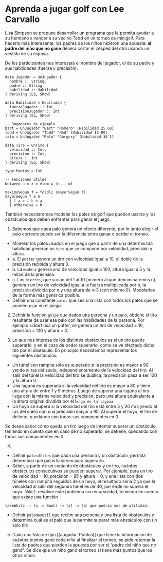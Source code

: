 # Aprenda a jugar golf con Lee Carvallo
Lisa Simpson se propuso desarrollar un programa que le permita ayudar a su hermano a vencer a su vecino Todd en un torneo de minigolf. Para hacerlo más interesante, los padres de los niños hicieron una apuesta: **el padre del niño que no gane** deberá cortar el césped del otro usando un vestido de su esposa.

De los participantes nos interesará el nombre del jugador, el de su padre y sus habilidades (fuerza y precisión). 


```-- Modelo inicial
data Jugador = UnJugador {
  nombre :: String,
  padre :: String,
  habilidad :: Habilidad
} deriving (Eq, Show)

data Habilidad = Habilidad {
  fuerzaJugador :: Int,
  precisionJugador :: Int
} deriving (Eq, Show)

-- Jugadores de ejemplo
bart = UnJugador "Bart" "Homero" (Habilidad 25 60)
todd = UnJugador "Todd" "Ned" (Habilidad 15 80)
rafa = UnJugador "Rafa" "Gorgory" (Habilidad 10 1)

data Tiro = UnTiro {
  velocidad :: Int,
  precision :: Int,
  altura :: Int
} deriving (Eq, Show)

type Puntos = Int

-- Funciones útiles
between n m x = elem x [n .. m]

maximoSegun f = foldl1 (mayorSegun f)
mayorSegun f a b
  | f a > f b = a
  | otherwise = b
  ```

También necesitaremos modelar los palos de golf que pueden usarse y los obstáculos que deben enfrentar para ganar el juego.

1. Sabemos que cada palo genera un efecto diferente, por lo tanto elegir el palo correcto puede ser la diferencia entre ganar o perder el torneo.
- Modelar los palos usados en el juego que a partir de una determinada habilidad generan un `tiro` que se compone por velocidad, precisión y altura.
- a. El `putter` genera un tiro con velocidad igual a 10, el doble de la precisión recibida y altura 0.
- b. La `madera` genera uno de velocidad igual a 100, altura igual a 5 y la mitad de la precisión.
- c. Los `hierros`, que varían del 1 al 10 (número al que denominaremos n), generan un tiro de velocidad igual a la fuerza multiplicada por n, la precisión dividida por n y una altura de n-3 (con mínimo 0). Modelarlos de la forma más genérica posible.
- Definir una constante `palos` que sea una lista con todos los palos que se pueden usar en el juego.

2. Definir la función `golpe` que dados una persona y un palo, obtiene el tiro resultante de usar ese palo con las habilidades de la persona.
Por ejemplo si Bart usa un putter, se genera un tiro de velocidad = 10, precisión = 120 y altura = 0.

1. Lo que nos interesa de los distintos obstáculos es si un tiro puede superarlo, y en el caso de poder superarlo, cómo se ve afectado dicho tiro por el obstáculo. En principio necesitamos representar los siguientes obstáculos:
- Un túnel con rampita sólo es superado si la precisión es mayor a 90 yendo al ras del suelo, independientemente de la velocidad del tiro. Al salir del túnel la velocidad del tiro se duplica, la precisión pasa a ser 100 y la altura 0.
- Una laguna es superada si la velocidad del tiro es mayor a 80 y tiene una altura de entre 1 y 5 metros. Luego de superar una laguna el tiro llega con la misma velocidad y precisión, pero una altura equivalente a la altura original dividida por el l`argo de la laguna`
- Un hoyo se supera si la velocidad del tiro está entre 5 y 20 m/s yendo al ras del suelo con una precisión mayor a 95. Al superar el hoyo, el tiro se detiene, quedando con todos sus componentes en 0.

Se desea saber cómo queda un tiro luego de intentar superar un obstáculo, teniendo en cuenta que en caso de no superarlo, se detiene, quedando con todos sus componentes en 0.

4. 
- Definir `palosUtiles` que dada una persona y un obstáculo, permita determinar qué palos le sirven para superarlo.
- Saber, a partir de un conjunto de obstáculos y un tiro, cuántos obstáculos consecutivos se pueden superar.
Por ejemplo, para un tiro de velocidad = 10, precisión = 95 y altura = 0, y una lista con dos túneles con rampita seguidos de un hoyo, el resultado sería 2 ya que la velocidad al salir del segundo túnel es de 40, por ende no supera el hoyo.
`BONUS`: resolver este problema sin recursividad, teniendo en cuenta que existe una función 
```
takeWhile :: (a -> Bool) -> [a] -> [a] que podría ser de utilidad.
```
- Definir `paloMasUtil` que recibe una persona y una lista de obstáculos y determina cuál es el palo que le permite superar más obstáculos con un solo tiro.

5. Dada una lista de tipo [(Jugador, Puntos)] que tiene la información de cuántos puntos ganó cada niño al finalizar el torneo, se pide retornar la lista de padres que pierden la apuesta por ser el “padre del niño que no ganó”. Se dice que un niño ganó el torneo si tiene más puntos que los otros niños.
